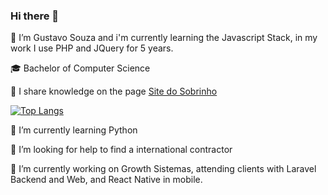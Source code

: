### Hi there 👋

🌱 I’m Gustavo Souza and i'm currently learning the Javascript Stack, in my work I use PHP and JQuery for 5 years.

🎓 Bachelor of Computer Science

📣 I share knowledge on the page [Site do Sobrinho](https://sitedosobrinho.com/blog)

[![Top Langs](https://github-readme-stats.vercel.app/api/top-langs/?username=GustavoNapa)](https://github.com/GustavoNapa/)

<!--
**GustavoNapa/GustavoNapa** is a ✨ _special_ ✨ repository because its `README.md` (this file) appears on your GitHub profile.

Here are some ideas to get you started:

- 🔭 I’m currently working on ...
- 🌱 I’m currently learning ...
- 👯 I’m looking to collaborate on ...
- 🤔 I’m looking for help with ...
- 💬 Ask me about ...
- 📫 How to reach me: ...
- 😄 Pronouns: ...
- ⚡ Fun fact: ...
-->

🌱 I’m currently learning Python

🤔 I’m looking for help to find a international contractor

🔭 I’m currently working on Growth Sistemas, attending clients with Laravel Backend and Web, and React Native in mobile. 
